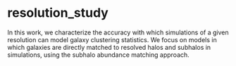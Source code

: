 # resolution_study
In this work, we characterize the accuracy with which simulations of a given resolution can model galaxy clustering statistics.  We focus on models in which galaxies are directly matched to resolved halos and subhalos in simulations, using the subhalo abundance matching approach.

